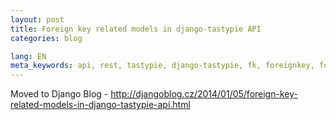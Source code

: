 ```yaml
---
layout: post
title: Foreign key related models in django-tastypie API
categories: blog

lang: EN
meta_keywords: api, rest, tastypie, django-tastypie, fk, foreignkey, foreign key
---
```


Moved to Django Blog - <http://djangoblog.cz/2014/01/05/foreign-key-related-models-in-django-tastypie-api.html>

